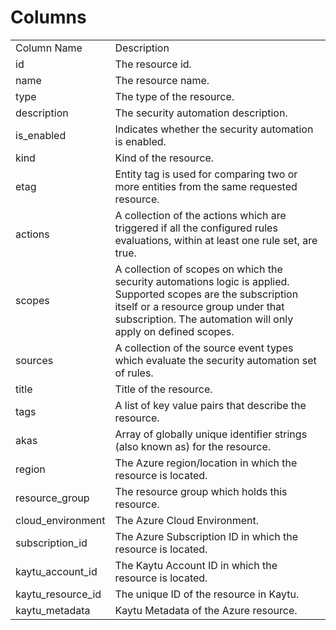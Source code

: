 # Columns  

<table>
	<tr><td>Column Name</td><td>Description</td></tr>
	<tr><td>id</td><td>The resource id.</td></tr>
	<tr><td>name</td><td>The resource name.</td></tr>
	<tr><td>type</td><td>The type of the resource.</td></tr>
	<tr><td>description</td><td>The security automation description.</td></tr>
	<tr><td>is_enabled</td><td>Indicates whether the security automation is enabled.</td></tr>
	<tr><td>kind</td><td>Kind of the resource.</td></tr>
	<tr><td>etag</td><td>Entity tag is used for comparing two or more entities from the same requested resource.</td></tr>
	<tr><td>actions</td><td>A collection of the actions which are triggered if all the configured rules evaluations, within at least one rule set, are true.</td></tr>
	<tr><td>scopes</td><td>A collection of scopes on which the security automations logic is applied. Supported scopes are the subscription itself or a resource group under that subscription. The automation will only apply on defined scopes.</td></tr>
	<tr><td>sources</td><td>A collection of the source event types which evaluate the security automation set of rules.</td></tr>
	<tr><td>title</td><td>Title of the resource.</td></tr>
	<tr><td>tags</td><td>A list of key value pairs that describe the resource.</td></tr>
	<tr><td>akas</td><td>Array of globally unique identifier strings (also known as) for the resource.</td></tr>
	<tr><td>region</td><td>The Azure region/location in which the resource is located.</td></tr>
	<tr><td>resource_group</td><td>The resource group which holds this resource.</td></tr>
	<tr><td>cloud_environment</td><td>The Azure Cloud Environment.</td></tr>
	<tr><td>subscription_id</td><td>The Azure Subscription ID in which the resource is located.</td></tr>
	<tr><td>kaytu_account_id</td><td>The Kaytu Account ID in which the resource is located.</td></tr>
	<tr><td>kaytu_resource_id</td><td>The unique ID of the resource in Kaytu.</td></tr>
	<tr><td>kaytu_metadata</td><td>Kaytu Metadata of the Azure resource.</td></tr>
</table>
